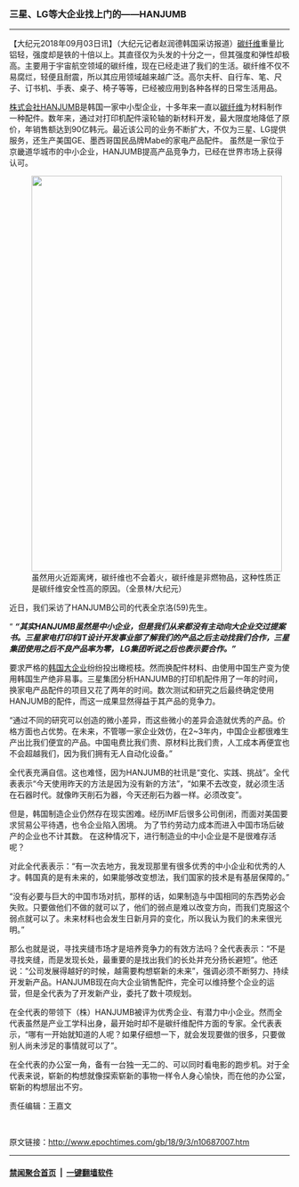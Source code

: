 ### 三星、LG等大企业找上门的——HANJUMB
------------------------

<p>【大纪元2018年09月03日讯】（大纪元记者赵润德韩国采访报道）<a href="http://www.epochtimes.com/gb/tag/%E7%A2%B3%E7%BA%A4%E7%BB%B4.html">碳纤维</a>重量比铝轻，强度却是铁的十倍以上。其直径仅为头发的十分之一，但其强度和弹性却极高。主要用于宇宙航空领域的碳纤维，现在已经走进了我们的生活。碳纤维不仅不易腐烂，轻便且耐震，所以其应用领域越来越广泛。高尔夫杆、自行车、笔、尺子、订书机、手表、桌子、椅子等等，已经被应用到各种各样的日常生活用品。</p>
<p><a href="http://www.epochtimes.com/gb/tag/%E6%A0%AA%E5%BC%8F%E4%BC%9A%E7%A4%BEhanjumb.html">株式会社HANJUMB</a>是韩国一家中小型企业，十多年来一直以<a href="http://www.epochtimes.com/gb/tag/%E7%A2%B3%E7%BA%A4%E7%BB%B4.html">碳纤维</a>为材料制作一种配件。数年来，通过对打印机配件滚轮轴的新材料开发，最大限度地降低了原价，年销售额达到90亿韩元。最近该公司的业务不断扩大，不仅为三星、LG提供服务，还生产美国GE、墨西哥国民品牌Mabe的家电产品配件。 虽然是一家位于京畿道华城市的中小企业，HANJUMB提高产品竞争力，已经在世界市场上获得认可。</p>
<figure id="attachment_10687022" style="width: 450px" class="wp-caption aligncenter"><a href="http://i.epochtimes.com/assets/uploads/2018/09/2-16-e1535972306857.jpg"><img class=" wp-image-10687022" src="http://i.epochtimes.com/assets/uploads/2018/09/2-16-600x900.jpg" alt="" width="450" height="710" /></a><figcaption class="wp-caption-text">虽然用火近距离烤，碳纤维也不会着火，碳纤维是非燃物品，这种性质正是碳纤维安全性高的原因。（全景林/大纪元）</figcaption></figure>
<p>近日，我们采访了HANJUMB公司的代表全京洛(59)先生。</p>
<p>“ <strong><em>“其实HANJUMB虽然是中小企业，但是我们从来都没有主动向大企业交过提案书。三星家电打印机IT设计开发事业部了解我们的产品之后主动找我们合作，三星集团使用之后不良产品率为零， LG集团听说之后也表示要合作。”</em></strong></p>
<p>要求严格的<a href="http://www.epochtimes.com/gb/tag/%E9%9F%A9%E5%9B%BD%E5%A4%A7%E4%BC%81%E4%B8%9A.html">韩国大企业</a>纷纷投出橄榄枝。然而换配件材料、由使用中国生产变为使用韩国生产绝非易事。三星集团分析HANJUMB的打印机配件用了一年的时间，换家电产品配件的项目又花了两年的时间。数次测试和研究之后最终确定使用HANJUMB的配件，而这一成果显然得益于其产品的竞争力。</p>
<p>“通过不同的研究可以创造的微小差异，而这些微小的差异会造就优秀的产品。价格方面也占优势。在未来，不管哪一家企业效仿，在2~3年内，中国企业都很难生产出比我们便宜的产品。中国电费比我们贵、原材料比我们贵，人工成本再便宜也不会超越我们，因为我们拥有无人自动化设备。”</p>
<p>全代表充满自信。这也难怪，因为HANJUMB的社讯是“变化、实践、挑战”。全代表表示“今天使用昨天的方法是因为没有新的方法”，“如果不去改变，就必须生活在石器时代。就像昨天削石为器，今天还削石为器一样。必须改变”。</p>
<p>但是，韩国制造企业仍然存在现实困难。经历IMF后很多公司倒闭，而面对美国要求贸易公平待遇，也令企业陷入困境。 为了节约劳动力成本而进入中国市场后破产的企业也不计其数。 在这种情况下，进行制造业的中小企业是不是很难存活呢？</p>
<p>对此全代表表示：“有一次去地方，我发现那里有很多优秀的中小企业和优秀的人才。韩国真的是有未来的，如果能够改变想法，我们国家的技术是有基层保障的。”</p>
<p>“没有必要与巨大的中国市场对抗，那样的话，如果制造与中国相同的东西势必会失败。只要做他们不做的就可以了，他们的弱点是难以改变方向，而我们克服这个弱点就可以了。未来材料也会发生日新月异的变化，所以我认为我们的未来很光明。”</p>
<p>那么也就是说，寻找夹缝市场才是培养竞争力的有效方法吗？全代表表示：“不是寻找夹缝，而是发现长处，最重要的是找出我们的长处并充分扬长避短”。他还说：“公司发展得越好的时候，越需要构想崭新的未来”，强调必须不断努力、持续开发新产品。HANJUMB现在向大企业销售配件，完全可以维持整个企业的运营，但是全代表为了开发新产业，委托了数十项规划。</p>
<p>在全代表的带领下（株）HANJUMB被评为优秀企业、有潜力中小企业。然而全代表虽然是产业工学科出身，最开始时却不是碳纤维配件方面的专家。全代表表示，“哪有一开始就知道的人呢？如果仔细想一下，就会发现要做的很多，只要做别人尚未涉足的事情就可以了”。</p>
<p>在全代表的办公室一角，备有一台独一无二的、可以同时看电影的跑步机。对于全代表来说，崭新的构想就像探索崭新的事物一样令人身心愉快，而在他的办公室，崭新的构想层出不穷。</p>
<p>责任编辑：王嘉文</p>
<p>&nbsp;</p>

原文链接：http://www.epochtimes.com/gb/18/9/3/n10687007.htm


------------------------
#### [禁闻聚合首页](https://github.com/gfw-breaker/banned-news/blob/master/README.md) &nbsp;|&nbsp;  [一键翻墙软件](https://github.com/gfw-breaker/nogfw/blob/master/README.md)